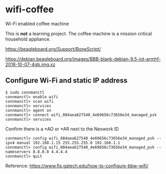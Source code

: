# wifi-coffee

Wi-Fi enabled coffee machine

This is **not** a learning project. The coffee machine is a mission critical household appliance.

https://beagleboard.org/Support/BoneScript/

https://debian.beagleboard.org/images/BBB-blank-debian-9.5-iot-armhf-2018-10-07-4gb.img.xz


## Configure Wi-Fi and static IP address

```
$ sudo connmanctl
connmanctl> enable wifi
connmanctl> scan wifi
connmanctl> services
connmanctl> agent on
connmanctl> connect wifi_884aea627540_4e69656c73656e34_managed_psk
connmanctl> services
```
Confirm there is a *AO or *AR next to the Nexwork ID
```
connmanctl> config wifi_884aea627540_4e69656c73656e34_managed_psk --ipv4 manual 192.168.1.15 255.255.255.0 192.168.1.1
connmanctl> config wifi_884aea627540_4e69656c73656e34_managed_psk --nameservers 8.8.8.8 4.4.4.4
connmanctl> quit
```

Reference: https://www.fis.gatech.edu/how-to-configure-bbw-wifi/
